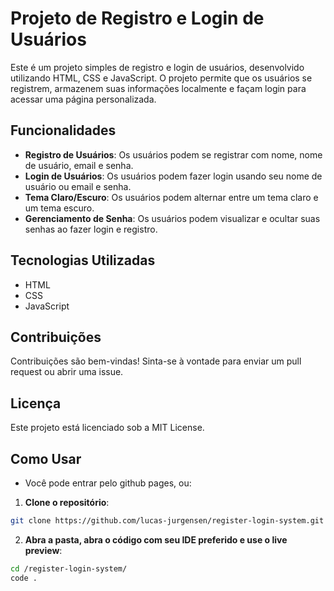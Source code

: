 # Projeto de Registro e Login de Usuários

Este é um projeto simples de registro e login de usuários, desenvolvido utilizando HTML, CSS e JavaScript. O projeto permite que os usuários se registrem, armazenem suas informações localmente e façam login para acessar uma página personalizada.

## Funcionalidades

- **Registro de Usuários**: Os usuários podem se registrar com nome, nome de usuário, email e senha.
- **Login de Usuários**: Os usuários podem fazer login usando seu nome de usuário ou email e senha.
- **Tema Claro/Escuro**: Os usuários podem alternar entre um tema claro e um tema escuro.
- **Gerenciamento de Senha**: Os usuários podem visualizar e ocultar suas senhas ao fazer login e registro.

## Tecnologias Utilizadas

- HTML
- CSS
- JavaScript

## Contribuições
Contribuições são bem-vindas! Sinta-se à vontade para enviar um pull request ou abrir uma issue.

## Licença
Este projeto está licenciado sob a MIT License.

## Como Usar

- Você pode entrar pelo github pages, ou:

1. **Clone o repositório**:
```bash
git clone https://github.com/lucas-jurgensen/register-login-system.git
```

2. **Abra a pasta, abra o código com seu IDE preferido e use o live preview**:
```bash
cd /register-login-system/
code .
```
